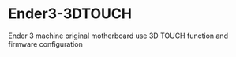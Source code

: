 # Ender3-3DTOUCH
Ender 3 machine original motherboard use 3D TOUCH function and firmware configuration
